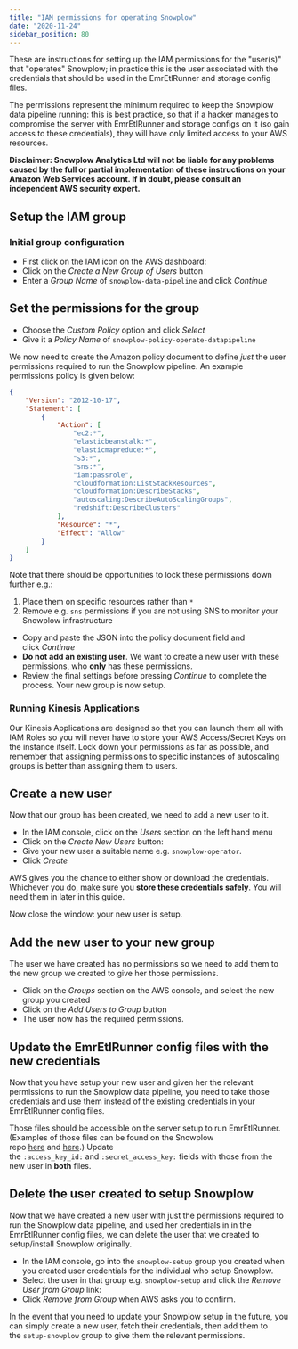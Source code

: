 ```yaml
---
title: "IAM permissions for operating Snowplow"
date: "2020-11-24"
sidebar_position: 80
---
```


These are instructions for setting up the IAM permissions for the "user(s)" that "operates" Snowplow; in practice this is the user associated with the credentials that should be used in the EmrEtlRunner and storage config files.

The permissions represent the minimum required to keep the Snowplow data pipeline running: this is best practice, so that if a hacker manages to compromise the server with EmrEtlRunner and storage configs on it (so gain access to these credentials), they will have only limited access to your AWS resources.

**Disclaimer: Snowplow Analytics Ltd will not be liable for any problems caused by the full or partial implementation of these instructions on your Amazon Web Services account. If in doubt, please consult an independent AWS security expert.**

## Setup the IAM group

### Initial group configuration

- First click on the IAM icon on the AWS dashboard:
- Click on the _Create a New Group of Users_ button
- Enter a _Group Name_ of `snowplow-data-pipeline` and click _Continue_

## Set the permissions for the group

- Choose the _Custom Policy_ option and click _Select_
- Give it a _Policy Name_ of `snowplow-policy-operate-datapipeline`

We now need to create the Amazon policy document to define _just_ the user permissions required to run the Snowplow pipeline. An example permissions policy is given below:

```json
{
    "Version": "2012-10-17",
    "Statement": [
        {
            "Action": [
                "ec2:*",
                "elasticbeanstalk:*",
                "elasticmapreduce:*",
                "s3:*",
                "sns:*",
                "iam:passrole",
                "cloudformation:ListStackResources",
                "cloudformation:DescribeStacks",
                "autoscaling:DescribeAutoScalingGroups",
                "redshift:DescribeClusters"
            ],
            "Resource": "*",
            "Effect": "Allow"
        }
    ]
}
```

Note that there should be opportunities to lock these permissions down further e.g.:

1. Place them on specific resources rather than `*`
2. Remove e.g. `sns` permissions if you are not using SNS to monitor your Snowplow infrastructure

- Copy and paste the JSON into the policy document field and click _Continue_
- **Do not add an existing user**. We want to create a new user with these permissions, who **only** has these permissions.
- Review the final settings before pressing _Continue_ to complete the process. Your new group is now setup.

### Running Kinesis Applications

Our Kinesis Applications are designed so that you can launch them all with IAM Roles so you will never have to store your AWS Access/Secret Keys on the instance itself. Lock down your permissions as far as possible, and remember that assigning permissions to specific instances of autoscaling groups is better than assigning them to users.

## Create a new user

Now that our group has been created, we need to add a new user to it.

- In the IAM console, click on the _Users_ section on the left hand menu
- Click on the _Create New Users_ button:
- Give your new user a suitable name e.g. `snowplow-operator`.
- Click _Create_

AWS gives you the chance to either show or download the credentials. Whichever you do, make sure you **store these credentials safely**. You will need them in later in this guide.

Now close the window: your new user is setup.

## Add the new user to your new group

The user we have created has no permissions so we need to add them to the new group we created to give her those permissions.

- Click on the _Groups_ section on the AWS console, and select the new group you created
- Click on the _Add Users to Group_ button
- The user now has the required permissions.

## Update the EmrEtlRunner config files with the new credentials

Now that you have setup your new user and given her the relevant permissions to run the Snowplow data pipeline, you need to take those credentials and use them instead of the existing credentials in your EmrEtlRunner config files.

Those files should be accessible on the server setup to run EmrEtlRunner. (Examples of those files can be found on the Snowplow repo [here](https://github.com/snowplow/snowplow/tree/master/3-enrich/emr-etl-runner/config) and [here](https://github.com/snowplow/snowplow/tree/master/4-storage/config).) Update the `:access_key_id:` and `:secret_access_key:` fields with those from the new user in **both** files.

## Delete the user created to setup Snowplow

Now that we have created a new user with just the permissions required to run the Snowplow data pipeline, and used her credentials in in the EmrEtlRunner config files, we can delete the user that we created to setup/install Snowplow originally.

- In the IAM console, go into the `snowplow-setup` group you created when you created user credentials for the individual who setup Snowplow.
- Select the user in that group e.g. `snowplow-setup` and click the _Remove User from Group_ link:
- Click _Remove from Group_ when AWS asks you to confirm.

In the event that you need to update your Snowplow setup in the future, you can simply create a new user, fetch their credentials, then add them to the `setup-snowplow` group to give them the relevant permissions.
